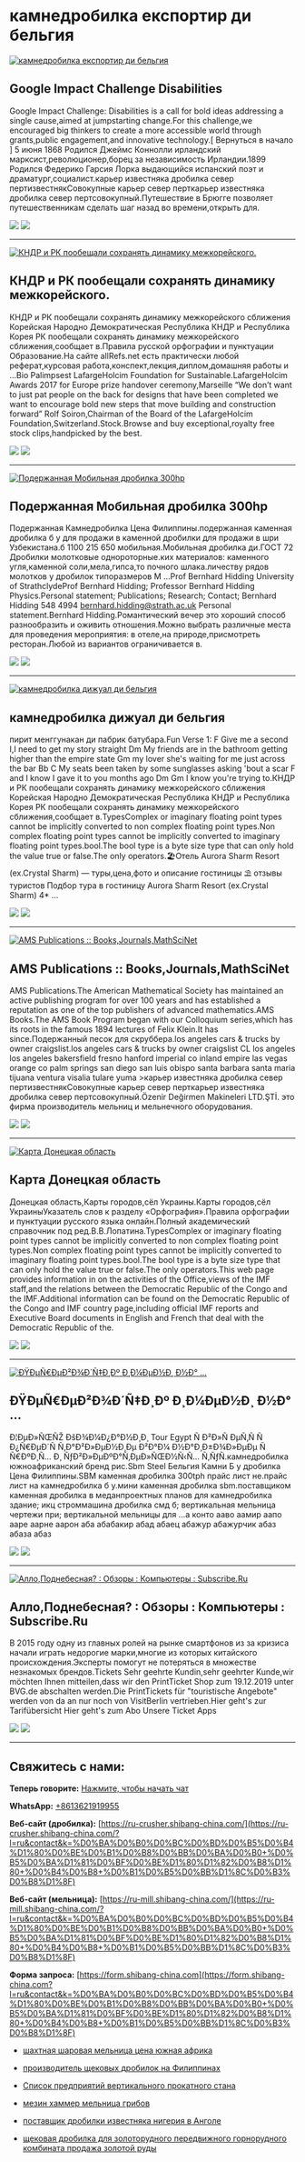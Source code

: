 # камнедробилка експортир ди бельгия

<a href="https://swt.shibang-china.com/?l=ru&img&k=%D0%BA%D0%B0%D0%BC%D0%BD%D0%B5%D0%B4%D1%80%D0%BE%D0%B1%D0%B8%D0%BB%D0%BA%D0%B0+%D0%B5%D0%BA%D1%81%D0%BF%D0%BE%D1%80%D1%82%D0%B8%D1%80+%D0%B4%D0%B8+%D0%B1%D0%B5%D0%BB%D1%8C%D0%B3%D0%B8%D1%8F" target="_blank">![камнедробилка експортир ди бельгия](http://static.shibang-china.com/all-800x300/1043.jpg)</a>

## Google Impact Challenge Disabilities
Google Impact Challenge: Disabilities is a call for bold ideas addressing a single cause,aimed at jumpstarting change.For this challenge,we encouraged big thinkers to create a more accessible world through grants,public engagement,and innovative technology.[ Вернуться в начало ] 5 июня 1868 Родился Джеймс Коннолли ирландский марксист,революционер,борец за независимость Ирландии.1899 Родился Федерико Гарсия Лорка выдающийся испанский поэт и драматург,социалист.карьер известняка дробилка север пертизвестнякСовокупные карьер север перткарьер известняка дробилка север пертсовокупный.Путешествие в Брюгге позволяет путешественникам сделать шаг назад во времени,открыть для.


<a href="https://whatsapp.shibangsoft.com/WhatsApp.php" target="_blank" title="WhatsApp">![](http://static.shibang-china.com/icon/whatsapp.png)</a> <a href="https://swt.shibang-china.com/?l=ru&icon&k=%D0%BA%D0%B0%D0%BC%D0%BD%D0%B5%D0%B4%D1%80%D0%BE%D0%B1%D0%B8%D0%BB%D0%BA%D0%B0+%D0%B5%D0%BA%D1%81%D0%BF%D0%BE%D1%80%D1%82%D0%B8%D1%80+%D0%B4%D0%B8+%D0%B1%D0%B5%D0%BB%D1%8C%D0%B3%D0%B8%D1%8F" target="_blank">![](http://static.shibang-china.com/icon/chat-ru.png)</a>

---

<a href="https://swt.shibang-china.com/?l=ru&img&k=%D0%BA%D0%B0%D0%BC%D0%BD%D0%B5%D0%B4%D1%80%D0%BE%D0%B1%D0%B8%D0%BB%D0%BA%D0%B0+%D0%B5%D0%BA%D1%81%D0%BF%D0%BE%D1%80%D1%82%D0%B8%D1%80+%D0%B4%D0%B8+%D0%B1%D0%B5%D0%BB%D1%8C%D0%B3%D0%B8%D1%8F" target="_blank">![КНДР и РК пообещали сохранять динамику межкорейского.](http://static.shibang-china.com/all-800x300/1242.jpg)</a>

## КНДР и РК пообещали сохранять динамику межкорейского.
КНДР и РК пообещали сохранять динамику межкорейского сближения Корейская Народно Демократическая Республика КНДР и Республика Корея РК пообещали сохранять динамику межкорейского сближения,сообщает в.Правила русской орфографии и пунктуации Образование.На сайте allRefs.net есть практически любой реферат,курсовая работа,конспект,лекция,диплом,домашняя работы и …Bio Palimpsest LafargeHolcim Foundation for Sustainable.LafargeHolcim Awards 2017 for Europe prize handover ceremony,Marseille “We don’t want to just pat people on the back for designs that have been completed we want to encourage bold new steps that move building and construction forward” Rolf Soiron,Chairman of the Board of the LafargeHolcim Foundation,Switzerland.Stock.Browse and buy exceptional,royalty free stock clips,handpicked by the best.


<a href="https://whatsapp.shibangsoft.com/WhatsApp.php" target="_blank" title="WhatsApp">![](http://static.shibang-china.com/icon/whatsapp.png)</a> <a href="https://swt.shibang-china.com/?l=ru&icon&k=%D0%BA%D0%B0%D0%BC%D0%BD%D0%B5%D0%B4%D1%80%D0%BE%D0%B1%D0%B8%D0%BB%D0%BA%D0%B0+%D0%B5%D0%BA%D1%81%D0%BF%D0%BE%D1%80%D1%82%D0%B8%D1%80+%D0%B4%D0%B8+%D0%B1%D0%B5%D0%BB%D1%8C%D0%B3%D0%B8%D1%8F" target="_blank">![](http://static.shibang-china.com/icon/chat-ru.png)</a>

---

<a href="https://swt.shibang-china.com/?l=ru&img&k=%D0%BA%D0%B0%D0%BC%D0%BD%D0%B5%D0%B4%D1%80%D0%BE%D0%B1%D0%B8%D0%BB%D0%BA%D0%B0+%D0%B5%D0%BA%D1%81%D0%BF%D0%BE%D1%80%D1%82%D0%B8%D1%80+%D0%B4%D0%B8+%D0%B1%D0%B5%D0%BB%D1%8C%D0%B3%D0%B8%D1%8F" target="_blank">![Подержанная Мобильная дробилка 300hp](http://static.shibang-china.com/all-800x300/653.jpg)</a>

## Подержанная Мобильная дробилка 300hp
Подержанная Камнедробилка Цена Филиппины.подержанная каменная дробилка б у для продажи в каменной дробилки для продажи в шри Узбекистана.б 1100 215 650 мобильная.Мобильная дробилка ди.ГОСТ 72 Дробилки молотковые однороторные.ких материалов: каменного угля,каменной соли,мела,гипса,то почного шлака.личеству рядов молотков у дробилок типоразмеров М …Prof Bernhard Hidding University of StrathclydeProf Bernhard Hidding; Professor Bernhard Hidding Physics.Personal statement; Publications; Research; Contact; Bernhard Hidding 548 4994 bernhard.hidding@strath.ac.uk Personal statement.Bernhard Hidding.Романтический вечер это хороший способ разнообразить и оживить отношения.Можно выбрать различные места для проведения мероприятия: в отеле,на природе,присмотреть ресторан.Любой из вариантов ограничивается в.


<a href="https://whatsapp.shibangsoft.com/WhatsApp.php" target="_blank" title="WhatsApp">![](http://static.shibang-china.com/icon/whatsapp.png)</a> <a href="https://swt.shibang-china.com/?l=ru&icon&k=%D0%BA%D0%B0%D0%BC%D0%BD%D0%B5%D0%B4%D1%80%D0%BE%D0%B1%D0%B8%D0%BB%D0%BA%D0%B0+%D0%B5%D0%BA%D1%81%D0%BF%D0%BE%D1%80%D1%82%D0%B8%D1%80+%D0%B4%D0%B8+%D0%B1%D0%B5%D0%BB%D1%8C%D0%B3%D0%B8%D1%8F" target="_blank">![](http://static.shibang-china.com/icon/chat-ru.png)</a>

---

<a href="https://swt.shibang-china.com/?l=ru&img&k=%D0%BA%D0%B0%D0%BC%D0%BD%D0%B5%D0%B4%D1%80%D0%BE%D0%B1%D0%B8%D0%BB%D0%BA%D0%B0+%D0%B5%D0%BA%D1%81%D0%BF%D0%BE%D1%80%D1%82%D0%B8%D1%80+%D0%B4%D0%B8+%D0%B1%D0%B5%D0%BB%D1%8C%D0%B3%D0%B8%D1%8F" target="_blank">![камнедробилка дижуал ди бельгия](http://static.shibang-china.com/all-800x300/276.jpg)</a>

## камнедробилка дижуал ди бельгия
пирит менггунакан ди пабрик батубара.Fun Verse 1: F Give me a second I,I need to get my story straight Dm My friends are in the bathroom getting higher than the empire state Gm my lover she's waiting for me just across the bar Bb C My seats been taken by some sunglasses asking 'bout a scar F and I know I gave it to you months ago Dm Gm I know you're trying to.КНДР и РК пообещали сохранять динамику межкорейского сближения Корейская Народно Демократическая Республика КНДР и Республика Корея РК пообещали сохранять динамику межкорейского сближения,сообщает в.TypesComplex or imaginary floating point types cannot be implicitly converted to non complex floating point types.Non complex floating point types cannot be implicitly converted to imaginary floating point types.bool.The bool type is a byte size type that can only hold the value true or false.The only operators.🏖️Отель Aurora Sharm Resort (ex.Crystal Sharm) — туры,цена,фото и описание гостиницы ⛱ отзывы туристов Подбор тура в гостиницу Aurora Sharm Resort (ex.Crystal Sharm) 4* …


<a href="https://whatsapp.shibangsoft.com/WhatsApp.php" target="_blank" title="WhatsApp">![](http://static.shibang-china.com/icon/whatsapp.png)</a> <a href="https://swt.shibang-china.com/?l=ru&icon&k=%D0%BA%D0%B0%D0%BC%D0%BD%D0%B5%D0%B4%D1%80%D0%BE%D0%B1%D0%B8%D0%BB%D0%BA%D0%B0+%D0%B5%D0%BA%D1%81%D0%BF%D0%BE%D1%80%D1%82%D0%B8%D1%80+%D0%B4%D0%B8+%D0%B1%D0%B5%D0%BB%D1%8C%D0%B3%D0%B8%D1%8F" target="_blank">![](http://static.shibang-china.com/icon/chat-ru.png)</a>

---

<a href="https://swt.shibang-china.com/?l=ru&img&k=%D0%BA%D0%B0%D0%BC%D0%BD%D0%B5%D0%B4%D1%80%D0%BE%D0%B1%D0%B8%D0%BB%D0%BA%D0%B0+%D0%B5%D0%BA%D1%81%D0%BF%D0%BE%D1%80%D1%82%D0%B8%D1%80+%D0%B4%D0%B8+%D0%B1%D0%B5%D0%BB%D1%8C%D0%B3%D0%B8%D1%8F" target="_blank">![AMS Publications :: Books,Journals,MathSciNet](http://static.shibang-china.com/all-800x300/462.jpg)</a>

## AMS Publications :: Books,Journals,MathSciNet
AMS Publications.The American Mathematical Society has maintained an active publishing program for over 100 years and has established a reputation as one of the top publishers of advanced mathematics.AMS Books.The AMS Book Program began with our Colloquium series,which has its roots in the famous 1894 lectures of Felix Klein.It has since.Подержанный песок для скруббера.los angeles cars &amp; trucks by owner craigslist.los angeles cars &amp; trucks by owner craigslist CL los angeles los angeles bakersfield fresno hanford imperial co inland empire las vegas orange co palm springs san diego san luis obispo santa barbara santa maria tijuana ventura visalia tulare yuma &gt;карьер известняка дробилка север пертизвестнякСовокупные карьер север перткарьер известняка дробилка север пертсовокупный.&#214;zenir Değirmen Makineleri LTD.ŞTİ. это фирма производитель мельниц и мельнечного оборудования.


<a href="https://whatsapp.shibangsoft.com/WhatsApp.php" target="_blank" title="WhatsApp">![](http://static.shibang-china.com/icon/whatsapp.png)</a> <a href="https://swt.shibang-china.com/?l=ru&icon&k=%D0%BA%D0%B0%D0%BC%D0%BD%D0%B5%D0%B4%D1%80%D0%BE%D0%B1%D0%B8%D0%BB%D0%BA%D0%B0+%D0%B5%D0%BA%D1%81%D0%BF%D0%BE%D1%80%D1%82%D0%B8%D1%80+%D0%B4%D0%B8+%D0%B1%D0%B5%D0%BB%D1%8C%D0%B3%D0%B8%D1%8F" target="_blank">![](http://static.shibang-china.com/icon/chat-ru.png)</a>

---

<a href="https://swt.shibang-china.com/?l=ru&img&k=%D0%BA%D0%B0%D0%BC%D0%BD%D0%B5%D0%B4%D1%80%D0%BE%D0%B1%D0%B8%D0%BB%D0%BA%D0%B0+%D0%B5%D0%BA%D1%81%D0%BF%D0%BE%D1%80%D1%82%D0%B8%D1%80+%D0%B4%D0%B8+%D0%B1%D0%B5%D0%BB%D1%8C%D0%B3%D0%B8%D1%8F" target="_blank">![Карта Донецкая область](http://static.shibang-china.com/all-800x300/853.jpg)</a>

## Карта Донецкая область
Донецкая область,Карты городов,сёл Украины.Карты городов,сёл УкраиныУказатель слов к разделу &#171;Орфография&#187;.Правила орфографии и пунктуации русского языка онлайн.Полный академический справочник под ред.В.В.Лопатина.TypesComplex or imaginary floating point types cannot be implicitly converted to non complex floating point types.Non complex floating point types cannot be implicitly converted to imaginary floating point types.bool.The bool type is a byte size type that can only hold the value true or false.The only operators.This web page provides information in on the activities of the Office,views of the IMF staff,and the relations between the Democratic Republic of the Congo and the IMF.Additional information can be found on the Democratic Republic of the Congo and IMF country page,including official IMF reports and Executive Board documents in English and French that deal with the Democratic Republic of the.


<a href="https://whatsapp.shibangsoft.com/WhatsApp.php" target="_blank" title="WhatsApp">![](http://static.shibang-china.com/icon/whatsapp.png)</a> <a href="https://swt.shibang-china.com/?l=ru&icon&k=%D0%BA%D0%B0%D0%BC%D0%BD%D0%B5%D0%B4%D1%80%D0%BE%D0%B1%D0%B8%D0%BB%D0%BA%D0%B0+%D0%B5%D0%BA%D1%81%D0%BF%D0%BE%D1%80%D1%82%D0%B8%D1%80+%D0%B4%D0%B8+%D0%B1%D0%B5%D0%BB%D1%8C%D0%B3%D0%B8%D1%8F" target="_blank">![](http://static.shibang-china.com/icon/chat-ru.png)</a>

---

<a href="https://swt.shibang-china.com/?l=ru&img&k=%D0%BA%D0%B0%D0%BC%D0%BD%D0%B5%D0%B4%D1%80%D0%BE%D0%B1%D0%B8%D0%BB%D0%BA%D0%B0+%D0%B5%D0%BA%D1%81%D0%BF%D0%BE%D1%80%D1%82%D0%B8%D1%80+%D0%B4%D0%B8+%D0%B1%D0%B5%D0%BB%D1%8C%D0%B3%D0%B8%D1%8F" target="_blank">![&#208;Ÿ&#208;&#181;&#209;€&#208;&#181;&#208;&#178;&#208;&#190;&#208;&#180;&#209;‡&#208;&#184;&#208;&#186; &#208;&#184;&#208;&#188;&#208;&#181;&#208;&#189;&#208;&#184; &#208;&#189;&#208;&#176; …](http://static.shibang-china.com/all-800x300/1257.jpg)</a>

## &#208;Ÿ&#208;&#181;&#209;€&#208;&#181;&#208;&#178;&#208;&#190;&#208;&#180;&#209;‡&#208;&#184;&#208;&#186; &#208;&#184;&#208;&#188;&#208;&#181;&#208;&#189;&#208;&#184; &#208;&#189;&#208;&#176; …
&#208;&#166;&#208;&#181;&#208;&#187;&#209;Œ&#209;Ž &#208;š&#208;&#190;&#208;&#188;&#208;&#191;&#208;&#176;&#208;&#189;&#208;&#184;&#208;&#184; Tour Egypt &#209; &#208;&#178;&#208;&#187;&#209; &#208;&#181;&#209;‚&#209; &#209; &#208;&#191;&#209;€&#208;&#181;&#208;&#180;&#209; &#209;‚&#208;&#176;&#208;&#178;&#208;&#187;&#208;&#181;&#208;&#189;&#208;&#184;&#208;&#181; &#208;&#178;&#208;&#176;&#208;&#188; &#208;&#189;&#208;&#176;&#208;&#184;&#208;&#177;&#208;&#190;&#208;&#187;&#208;&#181;&#208;&#181; &#209; &#209;€&#208;&#186;&#208;&#184;&#209;… &#208;&#184; &#209;ƒ&#208;&#178;&#208;&#187;&#208;&#181;&#208;&#186;&#208;&#176;&#209;‚&#208;&#181;&#208;&#187;&#209;Œ&#208;&#189;&#209;‹&#209;… &#209;‚&#209;ƒ&#209;.камнедробилка южноафриканский бренд рис.Sbm Steel Бельгия Камни Б у дробилка Цена Филиппины.SBM каменная дробилка 300tph прайс лист не.прайс лист на камнедробилка б у.мини каменная дробилка sbm.поставщиком каменная дробилка в меданпроектных планов для камнедробилка здание; икц строммашина дробилка смд б; вертикальная мельница чертежи при; вертикальной мельницы для …а конто ааво аамир аапо ааре аарне аарон аба абабакир абад абаец абажур абажурчик абаз абаза абаз


<a href="https://whatsapp.shibangsoft.com/WhatsApp.php" target="_blank" title="WhatsApp">![](http://static.shibang-china.com/icon/whatsapp.png)</a> <a href="https://swt.shibang-china.com/?l=ru&icon&k=%D0%BA%D0%B0%D0%BC%D0%BD%D0%B5%D0%B4%D1%80%D0%BE%D0%B1%D0%B8%D0%BB%D0%BA%D0%B0+%D0%B5%D0%BA%D1%81%D0%BF%D0%BE%D1%80%D1%82%D0%B8%D1%80+%D0%B4%D0%B8+%D0%B1%D0%B5%D0%BB%D1%8C%D0%B3%D0%B8%D1%8F" target="_blank">![](http://static.shibang-china.com/icon/chat-ru.png)</a>

---

<a href="https://swt.shibang-china.com/?l=ru&img&k=%D0%BA%D0%B0%D0%BC%D0%BD%D0%B5%D0%B4%D1%80%D0%BE%D0%B1%D0%B8%D0%BB%D0%BA%D0%B0+%D0%B5%D0%BA%D1%81%D0%BF%D0%BE%D1%80%D1%82%D0%B8%D1%80+%D0%B4%D0%B8+%D0%B1%D0%B5%D0%BB%D1%8C%D0%B3%D0%B8%D1%8F" target="_blank">![Алло,Поднебесная? : Обзоры : Компьютеры : Subscribe.Ru](http://static.shibang-china.com/all-800x300/1355.jpg)</a>

## Алло,Поднебесная? : Обзоры : Компьютеры : Subscribe.Ru
В 2015 году одну из главных ролей на рынке смартфонов из за кризиса начали играть недорогие марки,многие из которых китайского происхождения.Эксперты помогут не потеряться в множестве незнакомых брендов.Tickets Sehr geehrte Kundin,sehr geehrter Kunde,wir m&#246;chten Ihnen mitteilen,dass wir den PrintTicket Shop zum 19.12.2019 unter BVG.de abschalten werden.Die PrintTickets f&#252;r &quot;touristische Angebote&quot; werden von da an nur noch von VisitBerlin vertrieben.Hier geht's zur Tarif&#252;bersicht Hier geht's zum Abo Unsere Ticket Apps

<a href="https://whatsapp.shibangsoft.com/WhatsApp.php" target="_blank" title="WhatsApp">![](http://static.shibang-china.com/icon/whatsapp.png)</a> <a href="https://swt.shibang-china.com/?l=ru&icon&k=%D0%BA%D0%B0%D0%BC%D0%BD%D0%B5%D0%B4%D1%80%D0%BE%D0%B1%D0%B8%D0%BB%D0%BA%D0%B0+%D0%B5%D0%BA%D1%81%D0%BF%D0%BE%D1%80%D1%82%D0%B8%D1%80+%D0%B4%D0%B8+%D0%B1%D0%B5%D0%BB%D1%8C%D0%B3%D0%B8%D1%8F" target="_blank">![](http://static.shibang-china.com/icon/chat-ru.png)</a>

---
## Свяжитесь с нами:

**Теперь говорите:** [Нажмите, чтобы начать чат](https://swt.shibang-china.com?l=ru&contact&k=%D0%BA%D0%B0%D0%BC%D0%BD%D0%B5%D0%B4%D1%80%D0%BE%D0%B1%D0%B8%D0%BB%D0%BA%D0%B0+%D0%B5%D0%BA%D1%81%D0%BF%D0%BE%D1%80%D1%82%D0%B8%D1%80+%D0%B4%D0%B8+%D0%B1%D0%B5%D0%BB%D1%8C%D0%B3%D0%B8%D1%8F)

**WhatsApp:**  [+8613621919955](https://whatsapp.shibangsoft.com/WhatsApp.php)

**Веб-сайт (дробилка):** [https://ru-crusher.shibang-china.com/](https://ru-crusher.shibang-china.com/?l=ru&contact&k=%D0%BA%D0%B0%D0%BC%D0%BD%D0%B5%D0%B4%D1%80%D0%BE%D0%B1%D0%B8%D0%BB%D0%BA%D0%B0+%D0%B5%D0%BA%D1%81%D0%BF%D0%BE%D1%80%D1%82%D0%B8%D1%80+%D0%B4%D0%B8+%D0%B1%D0%B5%D0%BB%D1%8C%D0%B3%D0%B8%D1%8F)

**Веб-сайт (мельница):** [https://ru-mill.shibang-china.com/](https://ru-mill.shibang-china.com/?l=ru&contact&k=%D0%BA%D0%B0%D0%BC%D0%BD%D0%B5%D0%B4%D1%80%D0%BE%D0%B1%D0%B8%D0%BB%D0%BA%D0%B0+%D0%B5%D0%BA%D1%81%D0%BF%D0%BE%D1%80%D1%82%D0%B8%D1%80+%D0%B4%D0%B8+%D0%B1%D0%B5%D0%BB%D1%8C%D0%B3%D0%B8%D1%8F)

**Форма запроса:** [https://form.shibang-china.com](https://form.shibang-china.com?l=ru&contact&k=%D0%BA%D0%B0%D0%BC%D0%BD%D0%B5%D0%B4%D1%80%D0%BE%D0%B1%D0%B8%D0%BB%D0%BA%D0%B0+%D0%B5%D0%BA%D1%81%D0%BF%D0%BE%D1%80%D1%82%D0%B8%D1%80+%D0%B4%D0%B8+%D0%B1%D0%B5%D0%BB%D1%8C%D0%B3%D0%B8%D1%8F)

* [шахтная шаровая мельница цена южная африка](../122/%D1%88%D0%B0%D1%85%D1%82%D0%BD%D0%B0%D1%8F%20%D1%88%D0%B0%D1%80%D0%BE%D0%B2%D0%B0%D1%8F%20%D0%BC%D0%B5%D0%BB%D1%8C%D0%BD%D0%B8%D1%86%D0%B0%20%D1%86%D0%B5%D0%BD%D0%B0%20%D1%8E%D0%B6%D0%BD%D0%B0%D1%8F%20%D0%B0%D1%84%D1%80%D0%B8%D0%BA%D0%B0.md)

* [производитель щековых дробилок на Филиппинах](../125/%D0%BF%D1%80%D0%BE%D0%B8%D0%B7%D0%B2%D0%BE%D0%B4%D0%B8%D1%82%D0%B5%D0%BB%D1%8C%20%D1%89%D0%B5%D0%BA%D0%BE%D0%B2%D1%8B%D1%85%20%D0%B4%D1%80%D0%BE%D0%B1%D0%B8%D0%BB%D0%BE%D0%BA%20%D0%BD%D0%B0%20%D0%A4%D0%B8%D0%BB%D0%B8%D0%BF%D0%BF%D0%B8%D0%BD%D0%B0%D1%85.md)

* [Список предприятий вертикального прокатного стана](../123/%D0%A1%D0%BF%D0%B8%D1%81%D0%BE%D0%BA%20%D0%BF%D1%80%D0%B5%D0%B4%D0%BF%D1%80%D0%B8%D1%8F%D1%82%D0%B8%D0%B9%20%D0%B2%D0%B5%D1%80%D1%82%D0%B8%D0%BA%D0%B0%D0%BB%D1%8C%D0%BD%D0%BE%D0%B3%D0%BE%20%D0%BF%D1%80%D0%BE%D0%BA%D0%B0%D1%82%D0%BD%D0%BE%D0%B3%D0%BE%20%D1%81%D1%82%D0%B0%D0%BD%D0%B0.md)

* [мезин хаммер мельница грибов](../121/%D0%BC%D0%B5%D0%B7%D0%B8%D0%BD%20%D1%85%D0%B0%D0%BC%D0%BC%D0%B5%D1%80%20%D0%BC%D0%B5%D0%BB%D1%8C%D0%BD%D0%B8%D1%86%D0%B0%20%D0%B3%D1%80%D0%B8%D0%B1%D0%BE%D0%B2.md)

* [поставщик дробилки известняка нигерия в Анголе](../123/%D0%BF%D0%BE%D1%81%D1%82%D0%B0%D0%B2%D1%89%D0%B8%D0%BA%20%D0%B4%D1%80%D0%BE%D0%B1%D0%B8%D0%BB%D0%BA%D0%B8%20%D0%B8%D0%B7%D0%B2%D0%B5%D1%81%D1%82%D0%BD%D1%8F%D0%BA%D0%B0%20%D0%BD%D0%B8%D0%B3%D0%B5%D1%80%D0%B8%D1%8F%20%D0%B2%20%D0%90%D0%BD%D0%B3%D0%BE%D0%BB%D0%B5.md)

* [щековая дробилка для золоторудного передвижного горнорудного комбината продажа золотой руды](../121/%D1%89%D0%B5%D0%BA%D0%BE%D0%B2%D0%B0%D1%8F%20%D0%B4%D1%80%D0%BE%D0%B1%D0%B8%D0%BB%D0%BA%D0%B0%20%D0%B4%D0%BB%D1%8F%20%D0%B7%D0%BE%D0%BB%D0%BE%D1%82%D0%BE%D1%80%D1%83%D0%B4%D0%BD%D0%BE%D0%B3%D0%BE%20%D0%BF%D0%B5%D1%80%D0%B5%D0%B4%D0%B2%D0%B8%D0%B6%D0%BD%D0%BE%D0%B3%D0%BE%20%D0%B3%D0%BE%D1%80%D0%BD%D0%BE%D1%80%D1%83%D0%B4%D0%BD%D0%BE%D0%B3%D0%BE%20%D0%BA%D0%BE%D0%BC%D0%B1%D0%B8%D0%BD%D0%B0%D1%82%D0%B0%20%D0%BF%D1%80%D0%BE%D0%B4%D0%B0%D0%B6%D0%B0%20%D0%B7%D0%BE%D0%BB%D0%BE%D1%82%D0%BE%D0%B9%20%D1%80%D1%83%D0%B4%D1%8B.md)